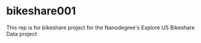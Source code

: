 # bikeshare001
This rep is for bikeshare project for the Nanodegree's Explore US Bikeshare Data project
